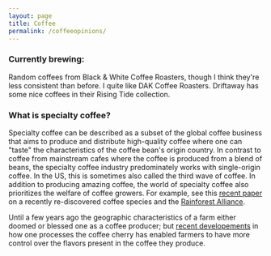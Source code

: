 ```yaml
---
layout: page 
title: Coffee 
permalink: /coffeeopinions/
---
```


### Currently brewing: 

Random coffees from Black & White Coffee Roasters, though I think they're less consistent than before. I quite like DAK Coffee Roasters. Driftaway has some nice coffees in their Rising Tide collection.

### What is specialty coffee?

Specialty coffee can be described as a subset of the global coffee business that aims to produce and distribute high-quality coffee where one can "taste" the characteristics of the coffee bean's origin country. In contrast to coffee from mainstream cafes where the coffee is produced from a blend of beans, the specialty coffee industry predominately works with single-origin coffee. In the US, this is sometimes also called the third wave of coffee. In addition to producing amazing coffee, the world of specialty coffee also prioritizes the welfare of coffee growers. For example, see this [recent paper](https://www.nature.com/articles/s41477-021-00891-4) on a recently re-discovered coffee species and the [Rainforest Alliance](https://www.rainforest-alliance.org/).

Until a few years ago the geographic characteristics of a farm either doomed or blessed one as a coffee producer; but [recent developements](https://www.sciencedirect.com/science/article/abs/pii/S0308814618314663?via%3Dihub) in how one processes the coffee cherry has enabled farmers to have more control over the flavors present in the coffee they produce. 
